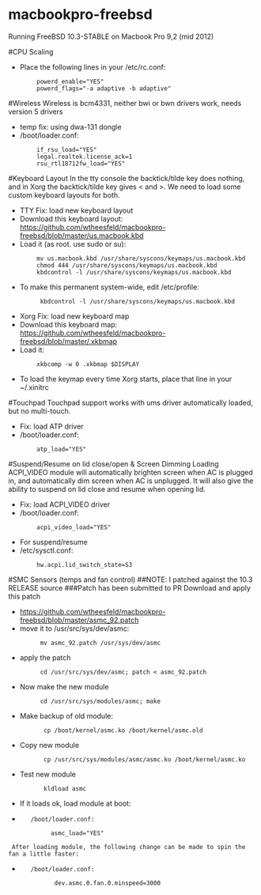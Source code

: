 macbookpro-freebsd
==================
Running FreeBSD 10.3-STABLE on Macbook Pro 9,2 (mid 2012)

#CPU Scaling
-    Place the following lines in your /etc/rc.conf:
```
        powerd_enable="YES"
        powerd_flags="-a adaptive -b adaptive"
```

#Wireless
Wireless is bcm4331, neither bwi or bwn drivers work, needs version 5 drivers
-    temp fix: using dwa-131 dongle
-    /boot/loader.conf:
```
        if_rsu_load="YES"
        legal.realtek.license_ack=1
        rsu_rtl18712fw_load="YES"
```
#Keyboard Layout
In the tty console the backtick/tilde key does nothing, and in Xorg the backtick/tilde key gives < and >. We need to load some custom keyboard layouts for both.
-    TTY Fix: load new keyboard layout
-    Download this keyboard layout: https://github.com/wtheesfeld/macbookpro-freebsd/blob/master/us.macbook.kbd
-    Load it (as root. use sudo or su):
```
        mv us.macbook.kbd /usr/share/syscons/keymaps/us.macbook.kbd
        chmod 444 /usr/share/syscons/keymaps/us.macbook.kbd
        kbdcontrol -l /usr/share/syscons/keymaps/us.macbook.kbd 
```
-    To make this permanent system-wide, edit /etc/profile:
```
         kbdcontrol -l /usr/share/syscons/keymaps/us.macbook.kbd
```
-    Xorg Fix: load new keyboard map
-    Download this keyboard map: https://github.com/wtheesfeld/macbookpro-freebsd/blob/master/.xkbmap
-    Load it:
```
        xkbcomp -w 0 .xkbmap $DISPLAY
```
-    To load the keymap every time Xorg starts, place that line in your ~/.xinitrc

#Touchpad
Touchpad support works with ums driver automatically loaded, but no multi-touch.
-    Fix: load ATP driver
-    /boot/loader.conf:
```    
        atp_load="YES"
```

#Suspend/Resume on lid close/open & Screen Dimming
Loading ACPI_VIDEO module will automatically brighten screen when AC is plugged in, and automatically dim screen when AC is unplugged. It will also give the ability to suspend on lid close and resume when opening lid.
-    Fix: load ACPI_VIDEO driver
-    /boot/loader.conf:
```    
        acpi_video_load="YES"
```
-    For suspend/resume
-    /etc/sysctl.conf:
``` 
        hw.acpi.lid_switch_state=S3
``` 

#SMC Sensors (temps and fan control)
##NOTE: I patched against the 10.3 RELEASE source
###Patch has been submitted to PR
Download and apply this patch
-    https://github.com/wtheesfeld/macbookpro-freebsd/blob/master/asmc_92.patch
-    move it to /usr/src/sys/dev/asmc:
``` 
         mv asmc_92.patch /usr/sys/dev/asmc
``` 
-    apply the patch
``` 
         cd /usr/src/sys/dev/asmc; patch < asmc_92.patch
``` 
-    Now make the new module
``` 
         cd /usr/src/sys/modules/asmc; make
``` 
-    Make backup of old module:
``` 
          cp /boot/kernel/asmc.ko /boot/kernel/asmc.old
``` 
-    Copy new module
``` 
          cp /usr/src/sys/modules/asmc/asmc.ko /boot/kernel/asmc.ko
``` 
-    Test new module
``` 
          kldload asmc
``` 
-    If it loads ok, load module at boot:
-        /boot/loader.conf:
```        
            asmc_load="YES"
```
     After loading module, the following change can be made to spin the fan a little faster:
-        /boot/loader.conf:
``` 
             dev.asmc.0.fan.0.minspeed=3000
